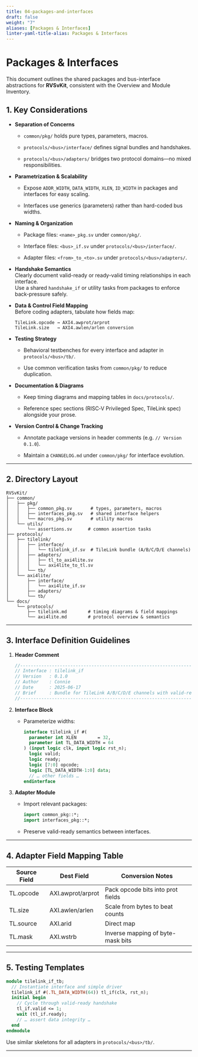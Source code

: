 ```yaml
---
title: 04-packages-and-interfaces
draft: false
weight: "7"
aliases: [Packages & Interfaces]
linter-yaml-title-alias: Packages & Interfaces
---
```

# Packages & Interfaces

This document outlines the shared packages and bus-interface abstractions for **RVSvKit**, consistent with the Overview and Module Inventory.

## 1. Key Considerations

- **Separation of Concerns**
	
	- `common/pkg/` holds pure types, parameters, macros.
		
	- `protocols/<bus>/interface/` defines signal bundles and handshakes.
		
	- `protocols/<bus>/adapters/` bridges two protocol domains—no mixed responsibilities.
		
- **Parametrization & Scalability**
	
	- Expose `ADDR_WIDTH`, `DATA_WIDTH`, `XLEN`, `ID_WIDTH` in packages and interfaces for easy scaling.
		
	- Interfaces use generics (parameters) rather than hard-coded bus widths.
		
- **Naming & Organization**
	
	- Package files: `<name>_pkg.sv` under `common/pkg/`.
		
	- Interface files: `<bus>_if.sv` under `protocols/<bus>/interface/`.
		
	- Adapter files: `<from>_to_<to>.sv` under `protocols/<bus>/adapters/`.
		
- **Handshake Semantics**  
	Clearly document valid-ready or ready-valid timing relationships in each interface.  
	Use a shared `handshake_if` or utility tasks from packages to enforce back-pressure safely.
	
- **Data & Control Field Mapping**  
	Before coding adapters, tabulate how fields map:
	
	```text
    TileLink.opcode → AXI4.awprot/arprot
    TileLink.size   → AXI4.awlen/arlen conversion
    ```
	
- **Testing Strategy**
	
	- Behavioral testbenches for every interface and adapter in `protocols/<bus>/tb/`.
		
	- Use common verification tasks from `common/pkg/` to reduce duplication.
		
- **Documentation & Diagrams**
	
	- Keep timing diagrams and mapping tables in `docs/protocols/`.
		
	- Reference spec sections (RISC‑V Privileged Spec, TileLink spec) alongside your prose.
		
- **Version Control & Change Tracking**
	
	- Annotate package versions in header comments (e.g. `// Version 0.1.0`).
		
	- Maintain a `CHANGELOG.md` under `common/pkg/` for interface evolution.

---

## 2. Directory Layout

```text
RVSvKit/
├── common/
│   ├── pkg/
│   │   ├── common_pkg.sv       # types, parameters, macros
│   │   ├── interfaces_pkg.sv   # shared interface helpers
│   │   └── macros_pkg.sv       # utility macros
│   └── utils/
│       └── assertions.sv      # common assertion tasks
├── protocols/
│   ├── tilelink/
│   │   ├── interface/
│   │   │   └── tilelink_if.sv  # TileLink bundle (A/B/C/D/E channels)
│   │   ├── adapters/
│   │   │   ├── tl_to_axi4lite.sv
│   │   │   └── axi4lite_to_tl.sv
│   │   └── tb/
│   └── axi4lite/
│       ├── interface/
│       │   └── axi4lite_if.sv
│       ├── adapters/
│       └── tb/
└── docs/
    └── protocols/
        ├── tilelink.md        # timing diagrams & field mappings
        └── axi4lite.md        # protocol overview & semantics
```

---

## 3. Interface Definition Guidelines

1. **Header Comment**
	
	```systemverilog
    //-------------------------------------------------------------------------
    // Interface : tilelink_if
    // Version   : 0.1.0
    // Author    : Connie
    // Date      : 2025-06-17
    // Brief     : Bundle for TileLink A/B/C/D/E channels with valid-ready.
    //-------------------------------------------------------------------------
    ```
	
2. **Interface Block**
	
	- Parameterize widths:
		
		```systemverilog
        interface tilelink_if #(
          parameter int XLEN        = 32,
          parameter int TL_DATA_WIDTH = 64
        ) (input logic clk, input logic rst_n);
          logic valid;
          logic ready;
          logic [7:0] opcode;
          logic [TL_DATA_WIDTH-1:0] data;
          // … other fields …
        endinterface
        ```
		
3. **Adapter Module**
	
	- Import relevant packages:
		
		```systemverilog
        import common_pkg::*;
        import interfaces_pkg::*;
        ```
		
	- Preserve valid-ready semantics between interfaces.

---

## 4. Adapter Field Mapping Table

|Source Field|Dest Field|Conversion Notes|
|---|---|---|
|TL.opcode|AXI.awprot/arprot|Pack opcode bits into prot fields|
|TL.size|AXI.awlen/arlen|Scale from bytes to beat counts|
|TL.source|AXI.arid|Direct map|
|TL.mask|AXI.wstrb|Inverse mapping of byte-mask bits|

---

## 5. Testing Templates

```systemverilog
module tilelink_if_tb;
  // Instantiate interface and simple driver
  tilelink_if #(.TL_DATA_WIDTH(64)) tl_if(clk, rst_n);
  initial begin
    // Cycle through valid-ready handshake
    tl_if.valid <= 1;
    wait (tl_if.ready);
    // … assert data integrity …
  end
endmodule
```

Use similar skeletons for all adapters in `protocols/<bus>/tb/`.

___